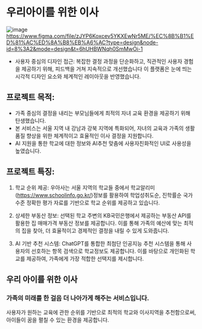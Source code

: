 # 우리아이를 위한 이사
![image](https://github.com/ubbig/kbwi/assets/81267384/b9ab272c-f5f1-43b0-88ae-58b265b38f7b)
https://www.figma.com/file/zJYP6Koxcev5YKXEwNr5ME/%EC%8B%B1%ED%81%AC%ED%8A%B8%EB%A6%AC?type=design&node-id=8%3A2&mode=design&t=6hUHBWNqh0SmMwOi-1
- 사용자 중심의 디자인 접근: 복잡한 결정 과정을 단순화하고, 직관적인 사용자 경험을 제공하기 위해, 피드백을 거쳐 지속적으로 개선했습니다
                              이 플랫폼은 눈에 띄는 시각적 디자인 요소와 체계적인 레이아웃을 반영했습니다.
   
## 프로젝트 목적:
- 가족 중심의 결정을 내리는 부모님들에게 최적의 자녀 교육 환경을 제공하기 위해 탄생했습니다. 
- 본 서비스는 서울 지역 내 강남과 강북 지역에 특화되어, 자녀의 교육과 가족의 생활 품질 향상을 위한 체계적이고 효율적인 이사 결정을 지원합니다.
- AI 지원을 통한 학교에 대한 정보와 AI추천 맞춤에 사용자친화적인 UI로 사용성을 높였습니다.

## 프로젝트 특징:
1. 학교 순위 제공: 우아사는 서울 지역의 학교들 중에서 학교알리미(https://www.schoolinfo.go.kr/)정보를 활용하여 학업성취도순, 진학률순 국가수준
                   정확한 평가 자료를 기반으로 학교 순위를 제공하고 있습니다.

2. 상세한 부동산 정보: 선택된 학교 주변의 KB국민은행에서 제공하는 부동산 API를 활용한 집 매매가격 부동산 정보를 제공합니다.
                       이를 통해 가족의 예산에 맞는 최적의 집을 찾아, 더 효율적이고 경제적인 결정을 내릴 수 있게 도와줍니다.

3. AI 기반 추천 시스템: ChatGPT를 통합한 최첨단 인공지능 추천 시스템을 통해 사용자의 선호하는 항목 검색으로 학교정보도 제공합니다.
                        이를 바탕으로 개인화된 학교를 제공하여, 가족에게 가장 적합한 선택지를 제시합니다.


## 우리 아이를 위한 이사

### 가족의 미래를 한 걸음 더 나아가게 해주는 서비스입니다. 
사용자가 원하는 교육에 관한 순위를 기반으로 최적의 학교와 이사지역을 추천함으로써, 아이들이 꿈을 펼칠 수 있는 환경을 제공합니다.
